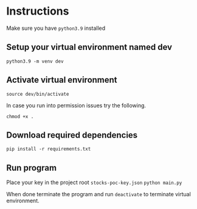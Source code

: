 # Instructions
Make sure you have `python3.9` installed

## Setup your virtual environment named **dev**
`python3.9 -m venv dev`

## Activate virtual environment
`source dev/bin/activate`

In case you run into permission issues try the following.

`chmod +x .`

## Download required dependencies
`pip install -r requirements.txt`

## Run program
Place your key in the project root `stocks-poc-key.json`
`python main.py`

When done terminate the program and run `deactivate` to terminate virtual environment.